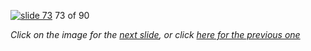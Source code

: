 [![slide 73](https://dl.dropboxusercontent.com/u/2977490/presentations/cookbook/img73.jpg)](74.md)
73 of 90

_Click on the image for the [next slide](74.md), or click [here for the previous one](72.md)_
